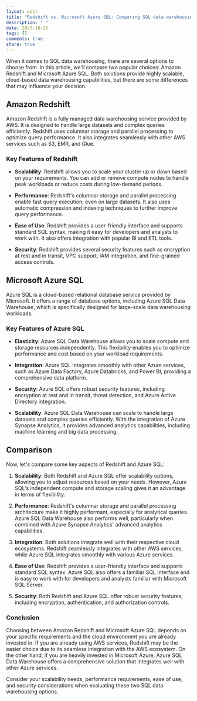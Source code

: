 ```yaml
---
layout: post
title: "Redshift vs. Microsoft Azure SQL: Comparing SQL data warehousing options."
description: " "
date: 2023-10-25
tags: []
comments: true
share: true
---
```


When it comes to SQL data warehousing, there are several options to choose from. In this article, we'll compare two popular choices: Amazon Redshift and Microsoft Azure SQL. Both solutions provide highly scalable, cloud-based data warehousing capabilities, but there are some differences that may influence your decision.

## Amazon Redshift

Amazon Redshift is a fully managed data warehousing service provided by AWS. It is designed to handle large datasets and complex queries efficiently. Redshift uses columnar storage and parallel processing to optimize query performance. It also integrates seamlessly with other AWS services such as S3, EMR, and Glue.

### Key Features of Redshift

- **Scalability**: Redshift allows you to scale your cluster up or down based on your requirements. You can add or remove compute nodes to handle peak workloads or reduce costs during low-demand periods.

- **Performance**: Redshift's columnar storage and parallel processing enable fast query execution, even on large datasets. It also uses automatic compression and indexing techniques to further improve query performance.

- **Ease of Use**: Redshift provides a user-friendly interface and supports standard SQL syntax, making it easy for developers and analysts to work with. It also offers integration with popular BI and ETL tools.

- **Security**: Redshift provides several security features such as encryption at rest and in transit, VPC support, IAM integration, and fine-grained access controls.

## Microsoft Azure SQL

Azure SQL is a cloud-based relational database service provided by Microsoft. It offers a range of database options, including Azure SQL Data Warehouse, which is specifically designed for large-scale data warehousing workloads.

### Key Features of Azure SQL

- **Elasticity**: Azure SQL Data Warehouse allows you to scale compute and storage resources independently. This flexibility enables you to optimize performance and cost based on your workload requirements.

- **Integration**: Azure SQL integrates smoothly with other Azure services, such as Azure Data Factory, Azure Databricks, and Power BI, providing a comprehensive data platform.

- **Security**: Azure SQL offers robust security features, including encryption at rest and in transit, threat detection, and Azure Active Directory integration.

- **Scalability**: Azure SQL Data Warehouse can scale to handle large datasets and complex queries efficiently. With the integration of Azure Synapse Analytics, it provides advanced analytics capabilities, including machine learning and big data processing.

## Comparison

Now, let's compare some key aspects of Redshift and Azure SQL:

1. **Scalability**: Both Redshift and Azure SQL offer scalability options, allowing you to adjust resources based on your needs. However, Azure SQL's independent compute and storage scaling gives it an advantage in terms of flexibility.

2. **Performance**: Redshift's columnar storage and parallel processing architecture make it highly performant, especially for analytical queries. Azure SQL Data Warehouse also performs well, particularly when combined with Azure Synapse Analytics' advanced analytics capabilities.

3. **Integration**: Both solutions integrate well with their respective cloud ecosystems. Redshift seamlessly integrates with other AWS services, while Azure SQL integrates smoothly with various Azure services.

4. **Ease of Use**: Redshift provides a user-friendly interface and supports standard SQL syntax. Azure SQL also offers a familiar SQL interface and is easy to work with for developers and analysts familiar with Microsoft SQL Server.

5. **Security**: Both Redshift and Azure SQL offer robust security features, including encryption, authentication, and authorization controls.

### Conclusion

Choosing between Amazon Redshift and Microsoft Azure SQL depends on your specific requirements and the cloud environment you are already invested in. If you are already using AWS services, Redshift may be the easier choice due to its seamless integration with the AWS ecosystem. On the other hand, if you are heavily invested in Microsoft Azure, Azure SQL Data Warehouse offers a comprehensive solution that integrates well with other Azure services.

Consider your scalability needs, performance requirements, ease of use, and security considerations when evaluating these two SQL data warehousing options.